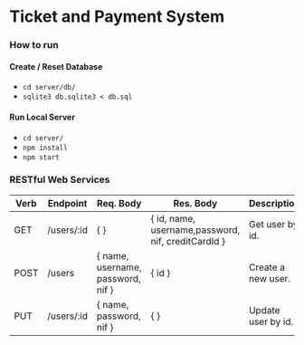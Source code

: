 # Ticket and Payment System

### How to run

#### Create / Reset Database

 * `cd server/db/`
 * `sqlite3 db.sqlite3 < db.sql`

#### Run Local Server

 * `cd server/`
 * `npm install`
 * `npm start`

### RESTful Web Services

| Verb  | Endpoint | Req. Body | Res. Body | Description |
| ----- | -------- | --------- | --------- | ----------- |
| GET   | /users/:id | { } | { id, name, username,password, nif, creditCardId } | Get user by id. |
| POST | /users | { name, username, password, nif } | { id } | Create a new user. |
| PUT | /users/:id | { name, password, nif } | { } | Update user by id. |